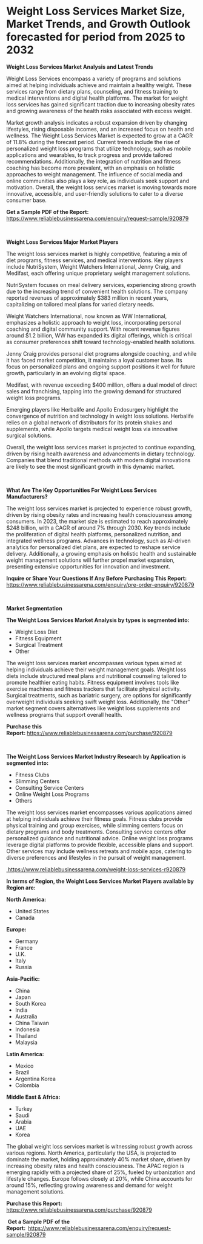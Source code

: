 <p><h1>Weight Loss Services Market Size, Market Trends, and Growth Outlook forecasted for period from 2025 to 2032</h1></p><p><strong>Weight Loss Services Market Analysis and Latest Trends</strong></p>
<p><p>Weight Loss Services encompass a variety of programs and solutions aimed at helping individuals achieve and maintain a healthy weight. These services range from dietary plans, counseling, and fitness training to medical interventions and digital health platforms. The market for weight loss services has gained significant traction due to increasing obesity rates and growing awareness of the health risks associated with excess weight.</p><p>Market growth analysis indicates a robust expansion driven by changing lifestyles, rising disposable incomes, and an increased focus on health and wellness. The Weight Loss Services Market is expected to grow at a CAGR of 11.8% during the forecast period. Current trends include the rise of personalized weight loss programs that utilize technology, such as mobile applications and wearables, to track progress and provide tailored recommendations. Additionally, the integration of nutrition and fitness coaching has become more prevalent, with an emphasis on holistic approaches to weight management. The influence of social media and online communities also plays a key role, as individuals seek support and motivation. Overall, the weight loss services market is moving towards more innovative, accessible, and user-friendly solutions to cater to a diverse consumer base.</p></p>
<p><strong>Get a Sample PDF of the Report:&nbsp;</strong> <a href="https://www.reliablebusinessarena.com/enquiry/request-sample/920879?utm_campaign=3615&utm_medium=2&utm_source=Github&utm_content=ia&utm_term=17042025&utm_id=weight-loss-services">https://www.reliablebusinessarena.com/enquiry/request-sample/920879</a></p>
<p>&nbsp;</p>
<p><strong>Weight Loss Services Major Market Players</strong></p>
<p><p>The weight loss services market is highly competitive, featuring a mix of diet programs, fitness services, and medical interventions. Key players include NutriSystem, Weight Watchers International, Jenny Craig, and Medifast, each offering unique proprietary weight management solutions. </p><p>NutriSystem focuses on meal delivery services, experiencing strong growth due to the increasing trend of convenient health solutions. The company reported revenues of approximately $383 million in recent years, capitalizing on tailored meal plans for varied dietary needs. </p><p>Weight Watchers International, now known as WW International, emphasizes a holistic approach to weight loss, incorporating personal coaching and digital community support. With recent revenue figures around $1.2 billion, WW has expanded its digital offerings, which is critical as consumer preferences shift toward technology-enabled health solutions.</p><p>Jenny Craig provides personal diet programs alongside coaching, and while it has faced market competition, it maintains a loyal customer base. Its focus on personalized plans and ongoing support positions it well for future growth, particularly in an evolving digital space.</p><p>Medifast, with revenue exceeding $400 million, offers a dual model of direct sales and franchising, tapping into the growing demand for structured weight loss programs. </p><p>Emerging players like Herbalife and Apollo Endosurgery highlight the convergence of nutrition and technology in weight loss solutions. Herbalife relies on a global network of distributors for its protein shakes and supplements, while Apollo targets medical weight loss via innovative surgical solutions.</p><p>Overall, the weight loss services market is projected to continue expanding, driven by rising health awareness and advancements in dietary technology. Companies that blend traditional methods with modern digital innovations are likely to see the most significant growth in this dynamic market.</p></p>
<p>&nbsp;</p>
<p><strong>What Are The Key Opportunities For Weight Loss Services Manufacturers?</strong></p>
<p><p>The weight loss services market is projected to experience robust growth, driven by rising obesity rates and increasing health consciousness among consumers. In 2023, the market size is estimated to reach approximately $248 billion, with a CAGR of around 7% through 2030. Key trends include the proliferation of digital health platforms, personalized nutrition, and integrated wellness programs. Advances in technology, such as AI-driven analytics for personalized diet plans, are expected to reshape service delivery. Additionally, a growing emphasis on holistic health and sustainable weight management solutions will further propel market expansion, presenting extensive opportunities for innovation and investment.</p></p>
<p><strong>Inquire or Share Your Questions If Any Before Purchasing This Report:</strong> <a href="https://www.reliablebusinessarena.com/enquiry/pre-order-enquiry/920879?utm_campaign=3615&utm_medium=2&utm_source=Github&utm_content=ia&utm_term=17042025&utm_id=weight-loss-services">https://www.reliablebusinessarena.com/enquiry/pre-order-enquiry/920879</a></p>
<p>&nbsp;</p>
<p><strong>Market Segmentation</strong></p>
<p><strong>The Weight Loss Services Market Analysis by types is segmented into:</strong></p>
<p><ul><li>Weight Loss Diet</li><li>Fitness Equipment</li><li>Surgical Treatment</li><li>Other</li></ul></p>
<p><p>The weight loss services market encompasses various types aimed at helping individuals achieve their weight management goals. Weight loss diets include structured meal plans and nutritional counseling tailored to promote healthier eating habits. Fitness equipment involves tools like exercise machines and fitness trackers that facilitate physical activity. Surgical treatments, such as bariatric surgery, are options for significantly overweight individuals seeking swift weight loss. Additionally, the "Other" market segment covers alternatives like weight loss supplements and wellness programs that support overall health.</p></p>
<p><strong>Purchase this Report:&nbsp;</strong><a href="https://www.reliablebusinessarena.com/purchase/920879?utm_campaign=3615&utm_medium=2&utm_source=Github&utm_content=ia&utm_term=17042025&utm_id=weight-loss-services">https://www.reliablebusinessarena.com/purchase/920879</a></p>
<p>&nbsp;</p>
<p><strong>The Weight Loss Services Market Industry Research by Application is segmented into:</strong></p>
<p><ul><li>Fitness Clubs</li><li>Slimming Centers</li><li>Consulting Service Centers</li><li>Online Weight Loss Programs</li><li>Others</li></ul></p>
<p><p>The weight loss services market encompasses various applications aimed at helping individuals achieve their fitness goals. Fitness clubs provide physical training and group exercises, while slimming centers focus on dietary programs and body treatments. Consulting service centers offer personalized guidance and nutritional advice. Online weight loss programs leverage digital platforms to provide flexible, accessible plans and support. Other services may include wellness retreats and mobile apps, catering to diverse preferences and lifestyles in the pursuit of weight management.</p></p>
<p><a href="https://www.reliablebusinessarena.com/weight-loss-services-r920879?utm_campaign=3615&utm_medium=2&utm_source=Github&utm_content=ia&utm_term=17042025&utm_id=weight-loss-services">&nbsp;https://www.reliablebusinessarena.com/weight-loss-services-r920879</a></p>
<p><strong>In terms of Region, the Weight Loss Services Market Players available by Region are:</strong></p>
<p>
    <p> <strong> North America: </strong>
        <ul>
            <li>United States</li>
            <li>Canada</li>
        </ul>
        </p> 
    <p> <strong> Europe: </strong>
        <ul>
            <li>Germany</li>
            <li>France</li>
            <li>U.K.</li>
            <li>Italy</li>
            <li>Russia</li>
        </ul>
        </p> 
    <p> <strong> Asia-Pacific: </strong>
        <ul>
            <li>China</li>
            <li>Japan</li>
            <li>South Korea</li>
            <li>India</li>
            <li>Australia</li>
            <li>China Taiwan</li>
            <li>Indonesia</li>
            <li>Thailand</li>
            <li>Malaysia</li>
        </ul>
        </p> 
    <p> <strong> Latin America: </strong>
        <ul>
            <li>Mexico</li>
            <li>Brazil</li>
            <li>Argentina Korea</li>
            <li>Colombia</li>
        </ul>
        </p> 
    <p> <strong> Middle East & Africa: </strong>
        <ul>
            <li>Turkey</li>
            <li>Saudi</li>
            <li>Arabia</li>
            <li>UAE</li>
            <li>Korea</li>
        </ul>
    </p>
    </p>
<p><p>The global weight loss services market is witnessing robust growth across various regions. North America, particularly the USA, is projected to dominate the market, holding approximately 40% market share, driven by increasing obesity rates and health consciousness. The APAC region is emerging rapidly with a projected share of 25%, fueled by urbanization and lifestyle changes. Europe follows closely at 20%, while China accounts for around 15%, reflecting growing awareness and demand for weight management solutions.</p></p>
<p><strong>Purchase this Report: </strong><a href="https://www.reliablebusinessarena.com/purchase/920879?utm_campaign=3615&utm_medium=2&utm_source=Github&utm_content=ia&utm_term=17042025&utm_id=weight-loss-services">https://www.reliablebusinessarena.com/purchase/920879</a></p>
<p>&nbsp;<strong>Get a Sample PDF of the Report:&nbsp;&nbsp;</strong><a href="https://www.reliablebusinessarena.com/enquiry/request-sample/920879?utm_campaign=3615&utm_medium=2&utm_source=Github&utm_content=ia&utm_term=17042025&utm_id=weight-loss-services">https://www.reliablebusinessarena.com/enquiry/request-sample/920879</a></p>
<p><strong></strong></p>
<p><p></p><p></p><p></p></p>